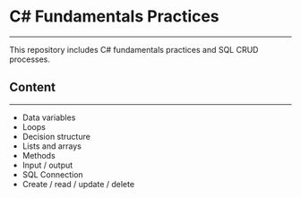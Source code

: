 
# C# Fundamentals Practices
----
This repository includes C# fundamentals practices and SQL CRUD processes.


## Content
-----
- Data variables
- Loops
- Decision structure
- Lists and arrays
- Methods
- Input / output
- SQL Connection
- Create / read / update / delete
  
